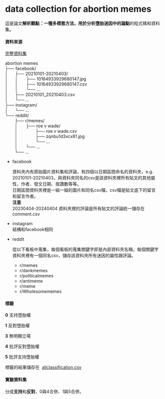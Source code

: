 # data collection for abortion memes
這是論文**解析觀點：一種多模態方法，用於分析墮胎迷因中的論點**的程式碼和資料集。

#### 資料來源

 [完整資料集](<https://drive.google.com/drive/folders/1U17i1n4X1wwCJUmg5FUBimTgtP9hIXQ4?usp=sharing>)

 abortion memes\
├── facebook/               \
│&nbsp;&nbsp;&nbsp;&nbsp;&nbsp;&nbsp;├── 20210101-20210403/        \
│&nbsp;&nbsp;&nbsp;&nbsp;&nbsp;&nbsp;│&nbsp;&nbsp;&nbsp;&nbsp;&nbsp;&nbsp;&nbsp;├── 10164933929680147.jpg\
│&nbsp;&nbsp;&nbsp;&nbsp;&nbsp;&nbsp;│&nbsp;&nbsp;&nbsp;&nbsp;&nbsp;&nbsp;&nbsp;├── 10164933929680147.csv\
│&nbsp;&nbsp;&nbsp;&nbsp;&nbsp;&nbsp;│&nbsp;&nbsp;&nbsp;&nbsp;&nbsp;&nbsp;&nbsp;└── ...       \
│&nbsp;&nbsp;&nbsp;&nbsp;&nbsp;&nbsp;├── 20210101_20210403.csv        \
│&nbsp;&nbsp;&nbsp;&nbsp;&nbsp;&nbsp;└── ...       \
├── instagram/             \
│&nbsp;&nbsp;&nbsp;&nbsp;&nbsp;&nbsp;└── ...  \
└── reddit/              \
&nbsp;&nbsp;&nbsp;&nbsp;&nbsp;&nbsp;&nbsp;&nbsp;├── r/memes/        \
&nbsp;&nbsp;&nbsp;&nbsp;&nbsp;&nbsp;&nbsp;&nbsp;│&nbsp;&nbsp;&nbsp;&nbsp;&nbsp;&nbsp;&nbsp;├── roe v wade/\
&nbsp;&nbsp;&nbsp;&nbsp;&nbsp;&nbsp;&nbsp;&nbsp;│&nbsp;&nbsp;&nbsp;&nbsp;&nbsp;&nbsp;&nbsp;&nbsp;&nbsp;&nbsp;&nbsp;&nbsp;&nbsp;&nbsp;&nbsp;├── roe v wade.csv\
&nbsp;&nbsp;&nbsp;&nbsp;&nbsp;&nbsp;&nbsp;&nbsp;│&nbsp;&nbsp;&nbsp;&nbsp;&nbsp;&nbsp;&nbsp;&nbsp;&nbsp;&nbsp;&nbsp;&nbsp;&nbsp;&nbsp;&nbsp;├── zqnbu1d3xcx81.jpg\
&nbsp;&nbsp;&nbsp;&nbsp;&nbsp;&nbsp;&nbsp;&nbsp;│&nbsp;&nbsp;&nbsp;&nbsp;&nbsp;&nbsp;&nbsp;&nbsp;&nbsp;&nbsp;&nbsp;&nbsp;&nbsp;&nbsp;&nbsp;└── ... \
&nbsp;&nbsp;&nbsp;&nbsp;&nbsp;&nbsp;&nbsp;&nbsp;│&nbsp;&nbsp;&nbsp;&nbsp;&nbsp;&nbsp;&nbsp;└── ...\
&nbsp;&nbsp;&nbsp;&nbsp;&nbsp;&nbsp;&nbsp;&nbsp;└── ...  

* facebook

  資料夾內有原始圖片資料集和評論，有四個以日期區間命名的資料夾，e.g. 20210101-20210403，與資料夾同名的csv是該資料夾裡所有貼文的其他屬性，作者、發文日期、按讚數等等。\
日期區間資料夾裡是一組一組的圖片和同名csv檔，csv檔是貼文底下的留言和留言作者。\
  **注意**\
  20230404-20240404 資料夾裡的評論是所有貼文的評論統一儲存在comment.csv
* instagram\
  結構和facebook相同
* reddit

  從以下看板中蒐集，每個看板的蒐集關鍵字即是內部資料夾名稱，每個關鍵字資料夾裡有一個同名csv，儲存該資料夾所有迷因的屬性跟評論。
  * r/memes
  * r/dankmemes
  * r/politicalmemes
  * r/antimeme
  * r/meme
  * r/Wholesomememes

#### 標籤
**0** 支持墮胎權

**1** 反對墮胎權

**3** 無明顯立場

**4** 批評反對墮胎權

**5** 批評支持墮胎權

標籤的結果儲存在&nbsp;&nbsp;[allclassification.csv](allclassification.csv)

#### 實驗資料集
分成**支持**和**反對**，0與4合併、1與5合併。
